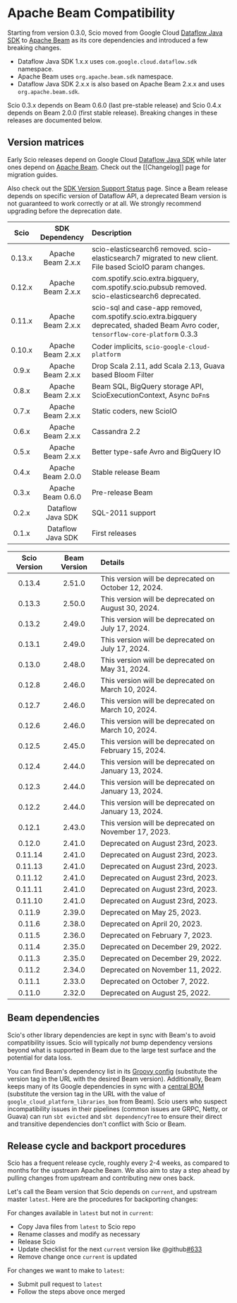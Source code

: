 # Apache Beam Compatibility

Starting from version 0.3.0, Scio moved from Google Cloud [Dataflow Java SDK](https://github.com/GoogleCloudPlatform/DataflowJavaSDK) to [Apache Beam](https://beam.apache.org/) as its core dependencies and introduced a few breaking changes.

- Dataflow Java SDK 1.x.x uses `com.google.cloud.dataflow.sdk` namespace.
- Apache Beam uses `org.apache.beam.sdk` namespace.
- Dataflow Java SDK 2.x.x is also based on Apache Beam 2.x.x and uses `org.apache.beam.sdk`.

Scio 0.3.x depends on Beam 0.6.0 (last pre-stable release) and Scio 0.4.x depends on Beam 2.0.0 (first stable release). Breaking changes in these releases are documented below.

## Version matrices

Early Scio releases depend on Google Cloud [Dataflow Java SDK](https://github.com/GoogleCloudPlatform/DataflowJavaSDK) while later ones depend on [Apache Beam](https://github.com/apache/beam). Check out the [[Changelog]] page for migration guides.

Also check out the [SDK Version Support Status](https://cloud.google.com/dataflow/docs/support/sdk-version-support-status) page. Since a Beam release depends on specific version of Dataflow API, a deprecated Beam version is not guaranteed to work correctly or at all. We strongly recommend upgrading before the deprecation date.

| **Scio** | **SDK Dependency** | **Description**                                                                                                                     |
|:--------:|:------------------:|:------------------------------------------------------------------------------------------------------------------------------------|
|  0.13.x  | Apache Beam 2.x.x  | scio-elasticsearch6 removed. scio-elasticsearch7 migrated to new client. File based ScioIO param changes.                           |
|  0.12.x  | Apache Beam 2.x.x  | com.spotify.scio.extra.bigquery, com.spotify.scio.pubsub removed. scio-elasticsearch6 deprecated.                                   |
|  0.11.x  | Apache Beam 2.x.x  | scio-sql and case-app removed, com.spotify.scio.extra.bigquery deprecated, shaded Beam Avro coder, `tensorflow-core-platform` 0.3.3 |
|  0.10.x  | Apache Beam 2.x.x  | Coder implicits, `scio-google-cloud-platform`                                                                                       |
|  0.9.x   | Apache Beam 2.x.x  | Drop Scala 2.11, add Scala 2.13, Guava based Bloom Filter                                                                           |
|  0.8.x   | Apache Beam 2.x.x  | Beam SQL, BigQuery storage API, ScioExecutionContext, Async `DoFn`s                                                                 |
|  0.7.x   | Apache Beam 2.x.x  | Static coders, new ScioIO                                                                                                           |
|  0.6.x   | Apache Beam 2.x.x  | Cassandra 2.2                                                                                                                       |
|  0.5.x   | Apache Beam 2.x.x  | Better type-safe Avro and BigQuery IO                                                                                               |
|  0.4.x   | Apache Beam 2.0.0  | Stable release Beam                                                                                                                 |
|  0.3.x   | Apache Beam 0.6.0  | Pre-release Beam                                                                                                                    |
|  0.2.x   | Dataflow Java SDK  | SQL-2011 support                                                                                                                    |
|  0.1.x   | Dataflow Java SDK  | First releases                                                                                                                      |

| **Scio Version** | **Beam Version** | **Details**                                           |
|:----------------:|:----------------:|:------------------------------------------------------|
|      0.13.4      |      2.51.0      | This version will be deprecated on October 12, 2024.  |
|      0.13.3      |      2.50.0      | This version will be deprecated on August 30, 2024.   |
|      0.13.2      |      2.49.0      | This version will be deprecated on July 17, 2024.     |
|      0.13.1      |      2.49.0      | This version will be deprecated on July 17, 2024.     |
|      0.13.0      |      2.48.0      | This version will be deprecated on May 31, 2024.      |
|      0.12.8      |      2.46.0      | This version will be deprecated on March 10, 2024.    |
|      0.12.7      |      2.46.0      | This version will be deprecated on March 10, 2024.    |
|      0.12.6      |      2.46.0      | This version will be deprecated on March 10, 2024.    |
|      0.12.5      |      2.45.0      | This version will be deprecated on February 15, 2024. |
|      0.12.4      |      2.44.0      | This version will be deprecated on January 13, 2024.  |
|      0.12.3      |      2.44.0      | This version will be deprecated on January 13, 2024.  |
|      0.12.2      |      2.44.0      | This version will be deprecated on January 13, 2024.  |
|      0.12.1      |      2.43.0      | This version will be deprecated on November 17, 2023. |
|      0.12.0      |      2.41.0      | Deprecated on August 23rd, 2023.                      |
|     0.11.14      |      2.41.0      | Deprecated on August 23rd, 2023.                      |
|     0.11.13      |      2.41.0      | Deprecated on August 23rd, 2023.                      |
|     0.11.12      |      2.41.0      | Deprecated on August 23rd, 2023.                      |
|     0.11.11      |      2.41.0      | Deprecated on August 23rd, 2023.                      |
|     0.11.10      |      2.41.0      | Deprecated on August 23rd, 2023.                      |
|      0.11.9      |      2.39.0      | Deprecated on May 25, 2023.                           |
|      0.11.6      |      2.38.0      | Deprecated on April 20, 2023.                         |
|      0.11.5      |      2.36.0      | Deprecated on February 7, 2023.                       |
|      0.11.4      |      2.35.0      | Deprecated on December 29, 2022.                      |
|      0.11.3      |      2.35.0      | Deprecated on December 29, 2022.                      |
|      0.11.2      |      2.34.0      | Deprecated on November 11, 2022.                      |
|      0.11.1      |      2.33.0      | Deprecated on October 7, 2022.                        |
|      0.11.0      |      2.32.0      | Deprecated on August 25, 2022.                        |

## Beam dependencies

Scio's other library dependencies are kept in sync with Beam's to avoid compatibility issues. Scio will typically _not_ bump dependency versions beyond what is supported in Beam due to the large test surface and the potential for data loss.

You can find Beam's dependency list in its [Groovy config](https://github.com/apache/beam/blob/v2.35.0/buildSrc/src/main/groovy/org/apache/beam/gradle/BeamModulePlugin.groovy) (substitute the version tag in the URL with the desired Beam version). Additionally, Beam keeps many of its Google dependencies in sync with a [central BOM](https://storage.googleapis.com/cloud-opensource-java-dashboard/com.google.cloud/libraries-bom/24.0.0/artifact_details.html) (substitute the version tag in the URL with the value of `google_cloud_platform_libraries_bom` from Beam). Scio users who suspect incompatibility issues in their pipelines (common issues are GRPC, Netty, or Guava) can run `sbt evicted` and `sbt dependencyTree` to ensure their direct and transitive dependencies don't conflict with Scio or Beam.

## Release cycle and backport procedures

Scio has a frequent release cycle, roughly every 2-4 weeks, as compared to months for the upstream Apache Beam. We also aim to stay a step ahead by pulling changes from upstream and contributing new ones back.

Let's call the Beam version that Scio depends on `current`, and upstream master `latest`. Here are the procedures for backporting changes:

For changes available in `latest` but not in `current`:
- Copy Java files from `latest` to Scio repo
- Rename classes and modify as necessary
- Release Scio
- Update checklist for the next `current` version like @github[#633](#633)
- Remove change once `current` is updated

For changes we want to make to `latest`:
- Submit pull request to `latest`
- Follow the steps above once merged

